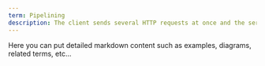 ```yaml
---
term: Pipelining
description: The client sends several HTTP requests at once and the server responds in the order it receives the requests.
---
```


Here you can put detailed markdown content such as examples, diagrams, related terms, etc... 
